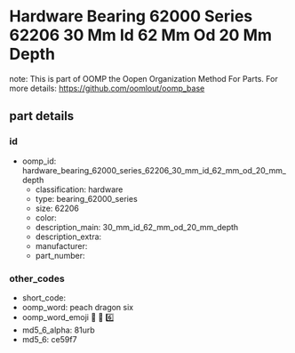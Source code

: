 # Hardware Bearing 62000 Series 62206 30 Mm Id 62 Mm Od 20 Mm Depth  

note: This is part of OOMP the Oopen Organization Method For Parts. For more details: https://github.com/oomlout/oomp_base

##  part details





### id
* oomp_id: hardware_bearing_62000_series_62206_30_mm_id_62_mm_od_20_mm_depth
  * classification: hardware
  * type: bearing_62000_series
  * size: 62206
  * color: 
  * description_main: 30_mm_id_62_mm_od_20_mm_depth
  * description_extra: 
  * manufacturer: 
  * part_number: 

### other_codes
* short_code: 
* oomp_word: peach dragon six
* oomp_word_emoji :peach: :dragon: :six:
* md5_6_alpha: 81urb
* md5_6: ce59f7